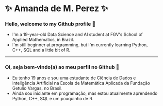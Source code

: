 # ✨ Amanda de M. Perez ✨

### Hello, welcome to my Github profile 👋

- I'm a 19-year-old Data Science and AI student at FGV's School of Applied Mathematics, in Brazil. 
- I'm still beginner at programming, but I'm currently learning Python, C++, SQL and a little bit of R.

---

### Oi, seja bem-vindo(a) ao meu perfil no Github 👋

- Eu tenho 19 anos e sou uma estudante de Ciência de Dados e Inteligência Artificial na Escola de Matemática Aplicada da Fundação Getulio Vargas, no Brasil.
- Ainda sou iniciante em programação, mas estou atualmente aprendendo Python, C++, SQL e um pouquinho de R.

<br>
<!--
<div>
<a href="https://github.com/Perez-Amanda">
<img height="170em" src="https://github-readme-stats.vercel.app/api/top-langs/?username=Perez-Amanda&layout=compact&langs_count=7&theme=dracula"/>
<img height="170em" src="https://github-readme-stats.vercel.app/api?username=Perez-Amanda&show_icons=true&theme=dracula&include_all_commits=true&count_private=true"/>
</div>
-->

<!--
**Perez-Amanda/Perez-Amanda** is a ✨ _special_ ✨ repository because its `README.md` (this file) appears on your GitHub profile.

Here are some ideas to get you started:

- 🔭 I’m currently working on ...
- 🌱 I’m currently learning ...
- 👯 I’m looking to collaborate on ...
- 🤔 I’m looking for help with ...
- 💬 Ask me about ...
- 📫 How to reach me: ...
- 😄 Pronouns: ...
- ⚡ Fun fact: ...
-->
